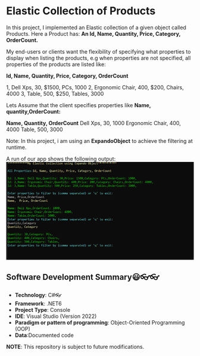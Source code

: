 #  Elastic Collection of Products

In this project, I implemented an Elastic collection of a given object called Products.
Here a Product has: **An Id, Name, Quantity, Price, Category, OrderCount.**

My end-users or  clients want the flexibility of specifying what properties to display when listing the products,
 e.g when properties are not specified, all properties of the products are listed like:

**Id, Name, Quantity, Price, Category, OrderCount**

1, Dell Xps, 30, $1500, PCs, 1000
2, Ergonomic Chair, 400, $200, Chairs, 4000
3, Table, 500, $250, Tables, 3000

Lets Assume that the client specifies properties like **Name, quantity,OrderCount:**

**Name, Quantity, OrderCount**
Dell Xps, 30, 1000
Ergonomic Chair, 400, 4000
Table, 500, 3000


Note: In this project, i am using an  **ExpandoObject** to achieve the filtering at runtime.


A run of our app shows the following output:
![](https://github.com/kendrickchibueze/-Modern-Node-on-AWS/blob/main/Screenshot%20(486).png?raw=true)

## Software Development Summary😃👓👓
* **Technology**: C#👓
* **Framework**: .NET6
* **Project Type**: Console
* **IDE**: Visual Studio (Version 2022)
* **Paradigm or pattern of programming**: Object-Oriented Programming (OOP)
* **Data**:Documented code


**NOTE**: This repository is subject to future modifications.
